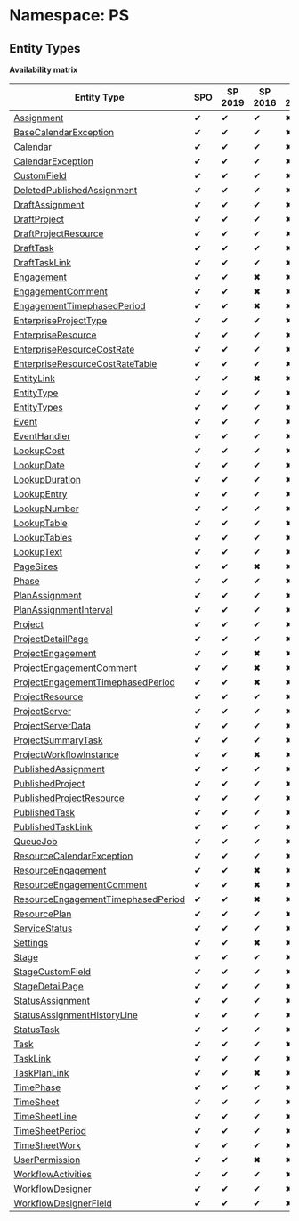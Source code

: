 # Namespace: PS
## Entity Types

**Availability matrix**

Entity Type | SPO | SP 2019 | SP 2016 | SP 2013
----------|-----|---------|---------|--------
[Assignment](./EntityTypes/Assignment.md) | ✔ | ✔ | ✔ | ✖
[BaseCalendarException](./EntityTypes/BaseCalendarException.md) | ✔ | ✔ | ✔ | ✖
[Calendar](./EntityTypes/Calendar.md) | ✔ | ✔ | ✔ | ✖
[CalendarException](./EntityTypes/CalendarException.md) | ✔ | ✔ | ✔ | ✖
[CustomField](./EntityTypes/CustomField.md) | ✔ | ✔ | ✔ | ✖
[DeletedPublishedAssignment](./EntityTypes/DeletedPublishedAssignment.md) | ✔ | ✔ | ✔ | ✖
[DraftAssignment](./EntityTypes/DraftAssignment.md) | ✔ | ✔ | ✔ | ✖
[DraftProject](./EntityTypes/DraftProject.md) | ✔ | ✔ | ✔ | ✖
[DraftProjectResource](./EntityTypes/DraftProjectResource.md) | ✔ | ✔ | ✔ | ✖
[DraftTask](./EntityTypes/DraftTask.md) | ✔ | ✔ | ✔ | ✖
[DraftTaskLink](./EntityTypes/DraftTaskLink.md) | ✔ | ✔ | ✔ | ✖
[Engagement](./EntityTypes/Engagement.md) | ✔ | ✔ | ✖ | ✖
[EngagementComment](./EntityTypes/EngagementComment.md) | ✔ | ✔ | ✖ | ✖
[EngagementTimephasedPeriod](./EntityTypes/EngagementTimephasedPeriod.md) | ✔ | ✔ | ✖ | ✖
[EnterpriseProjectType](./EntityTypes/EnterpriseProjectType.md) | ✔ | ✔ | ✔ | ✖
[EnterpriseResource](./EntityTypes/EnterpriseResource.md) | ✔ | ✔ | ✔ | ✖
[EnterpriseResourceCostRate](./EntityTypes/EnterpriseResourceCostRate.md) | ✔ | ✔ | ✔ | ✖
[EnterpriseResourceCostRateTable](./EntityTypes/EnterpriseResourceCostRateTable.md) | ✔ | ✔ | ✔ | ✖
[EntityLink](./EntityTypes/EntityLink.md) | ✔ | ✔ | ✖ | ✖
[EntityType](./EntityTypes/EntityType.md) | ✔ | ✔ | ✔ | ✖
[EntityTypes](./EntityTypes/EntityTypes.md) | ✔ | ✔ | ✔ | ✖
[Event](./EntityTypes/Event.md) | ✔ | ✔ | ✔ | ✖
[EventHandler](./EntityTypes/EventHandler.md) | ✔ | ✔ | ✔ | ✖
[LookupCost](./EntityTypes/LookupCost.md) | ✔ | ✔ | ✔ | ✖
[LookupDate](./EntityTypes/LookupDate.md) | ✔ | ✔ | ✔ | ✖
[LookupDuration](./EntityTypes/LookupDuration.md) | ✔ | ✔ | ✔ | ✖
[LookupEntry](./EntityTypes/LookupEntry.md) | ✔ | ✔ | ✔ | ✖
[LookupNumber](./EntityTypes/LookupNumber.md) | ✔ | ✔ | ✔ | ✖
[LookupTable](./EntityTypes/LookupTable.md) | ✔ | ✔ | ✔ | ✖
[LookupTables](./EntityTypes/LookupTables.md) | ✔ | ✔ | ✔ | ✖
[LookupText](./EntityTypes/LookupText.md) | ✔ | ✔ | ✔ | ✖
[PageSizes](./EntityTypes/PageSizes.md) | ✔ | ✔ | ✖ | ✖
[Phase](./EntityTypes/Phase.md) | ✔ | ✔ | ✔ | ✖
[PlanAssignment](./EntityTypes/PlanAssignment.md) | ✔ | ✔ | ✔ | ✖
[PlanAssignmentInterval](./EntityTypes/PlanAssignmentInterval.md) | ✔ | ✔ | ✔ | ✖
[Project](./EntityTypes/Project.md) | ✔ | ✔ | ✔ | ✖
[ProjectDetailPage](./EntityTypes/ProjectDetailPage.md) | ✔ | ✔ | ✔ | ✖
[ProjectEngagement](./EntityTypes/ProjectEngagement.md) | ✔ | ✔ | ✖ | ✖
[ProjectEngagementComment](./EntityTypes/ProjectEngagementComment.md) | ✔ | ✔ | ✖ | ✖
[ProjectEngagementTimephasedPeriod](./EntityTypes/ProjectEngagementTimephasedPeriod.md) | ✔ | ✔ | ✖ | ✖
[ProjectResource](./EntityTypes/ProjectResource.md) | ✔ | ✔ | ✔ | ✖
[ProjectServer](./EntityTypes/ProjectServer.md) | ✔ | ✔ | ✔ | ✖
[ProjectServerData](./EntityTypes/ProjectServerData.md) | ✔ | ✔ | ✔ | ✖
[ProjectSummaryTask](./EntityTypes/ProjectSummaryTask.md) | ✔ | ✔ | ✔ | ✖
[ProjectWorkflowInstance](./EntityTypes/ProjectWorkflowInstance.md) | ✔ | ✔ | ✖ | ✖
[PublishedAssignment](./EntityTypes/PublishedAssignment.md) | ✔ | ✔ | ✔ | ✖
[PublishedProject](./EntityTypes/PublishedProject.md) | ✔ | ✔ | ✔ | ✖
[PublishedProjectResource](./EntityTypes/PublishedProjectResource.md) | ✔ | ✔ | ✔ | ✖
[PublishedTask](./EntityTypes/PublishedTask.md) | ✔ | ✔ | ✔ | ✖
[PublishedTaskLink](./EntityTypes/PublishedTaskLink.md) | ✔ | ✔ | ✔ | ✖
[QueueJob](./EntityTypes/QueueJob.md) | ✔ | ✔ | ✔ | ✖
[ResourceCalendarException](./EntityTypes/ResourceCalendarException.md) | ✔ | ✔ | ✔ | ✖
[ResourceEngagement](./EntityTypes/ResourceEngagement.md) | ✔ | ✔ | ✖ | ✖
[ResourceEngagementComment](./EntityTypes/ResourceEngagementComment.md) | ✔ | ✔ | ✖ | ✖
[ResourceEngagementTimephasedPeriod](./EntityTypes/ResourceEngagementTimephasedPeriod.md) | ✔ | ✔ | ✖ | ✖
[ResourcePlan](./EntityTypes/ResourcePlan.md) | ✔ | ✔ | ✔ | ✖
[ServiceStatus](./EntityTypes/ServiceStatus.md) | ✔ | ✔ | ✔ | ✖
[Settings](./EntityTypes/Settings.md) | ✔ | ✔ | ✖ | ✖
[Stage](./EntityTypes/Stage.md) | ✔ | ✔ | ✔ | ✖
[StageCustomField](./EntityTypes/StageCustomField.md) | ✔ | ✔ | ✔ | ✖
[StageDetailPage](./EntityTypes/StageDetailPage.md) | ✔ | ✔ | ✔ | ✖
[StatusAssignment](./EntityTypes/StatusAssignment.md) | ✔ | ✔ | ✔ | ✖
[StatusAssignmentHistoryLine](./EntityTypes/StatusAssignmentHistoryLine.md) | ✔ | ✔ | ✔ | ✖
[StatusTask](./EntityTypes/StatusTask.md) | ✔ | ✔ | ✔ | ✖
[Task](./EntityTypes/Task.md) | ✔ | ✔ | ✔ | ✖
[TaskLink](./EntityTypes/TaskLink.md) | ✔ | ✔ | ✔ | ✖
[TaskPlanLink](./EntityTypes/TaskPlanLink.md) | ✔ | ✔ | ✖ | ✖
[TimePhase](./EntityTypes/TimePhase.md) | ✔ | ✔ | ✔ | ✖
[TimeSheet](./EntityTypes/TimeSheet.md) | ✔ | ✔ | ✔ | ✖
[TimeSheetLine](./EntityTypes/TimeSheetLine.md) | ✔ | ✔ | ✔ | ✖
[TimeSheetPeriod](./EntityTypes/TimeSheetPeriod.md) | ✔ | ✔ | ✔ | ✖
[TimeSheetWork](./EntityTypes/TimeSheetWork.md) | ✔ | ✔ | ✔ | ✖
[UserPermission](./EntityTypes/UserPermission.md) | ✔ | ✔ | ✖ | ✖
[WorkflowActivities](./EntityTypes/WorkflowActivities.md) | ✔ | ✔ | ✔ | ✖
[WorkflowDesigner](./EntityTypes/WorkflowDesigner.md) | ✔ | ✔ | ✔ | ✖
[WorkflowDesignerField](./EntityTypes/WorkflowDesignerField.md) | ✔ | ✔ | ✔ | ✖
